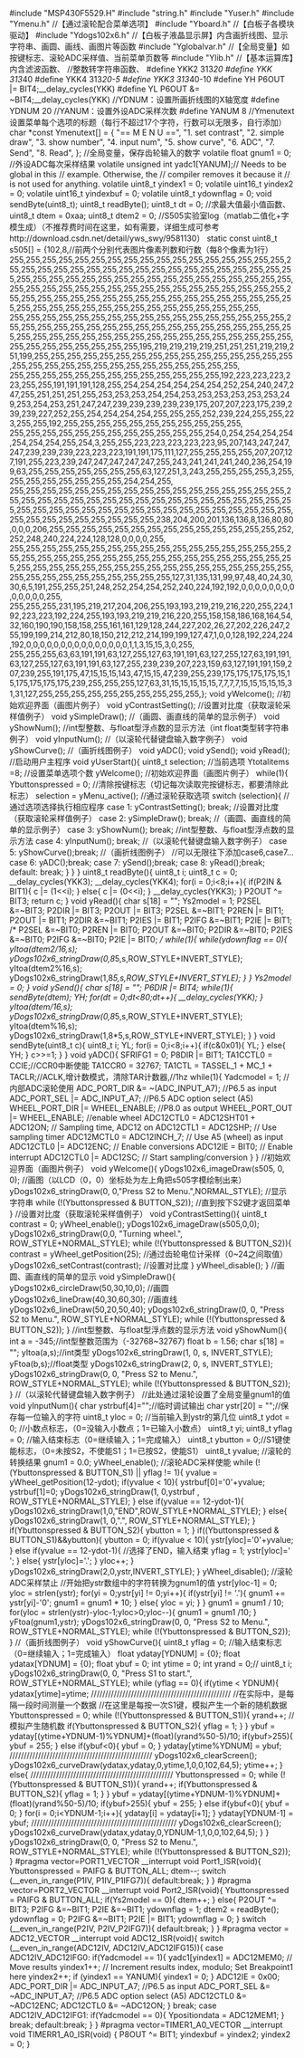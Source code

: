 #include "MSP430F5529.H"
#include "string.h"
#include "Yuser.h"
#include "Ymenu.h"			//【通过滚轮配合菜单选项】
#include "Yboard.h"		//【白板子各模块驱动】
#include "Ydogs102x6.h"	//【白板子液晶显示屏】内含画折线图、显示字符串、画圆、画线、画图片等函数
#include "Yglobalvar.h"	//【全局变量】如按键标志、滚轮ADC采样值、当前菜单页数等
#include "Ylib.h"			//【基本运算库】内含滤波函数、
											//整数转字符串函数、
#define YKK2 313*20
#define YKK 313*40
#define YKK4 313*20-5
#define YKK3 313*40-10
#define YH P6OUT |= BIT4;__delay_cycles(YKK)
#define YL P6OUT &= ~BIT4;__delay_cycles(YKK)
//YDNUM：设置所画折线图的X轴宽度
#define YDNUM 20
//YANUM：设置外设ADC采样次数
#define YANUM 8
//Ymenutext设置菜单每个选项的标题（每行不超过17个字符，行数可以无限多，自行添加）
char *const Ymenutext[] = {
    "==   M E N U   ==",
    "1. set contrast",
    "2. simple draw",
    "3. show number",
    "4. input num",
    "5. show curve",
	"6. ADC",
	"7. Send",
	"8. Read",
};
//全局变量，保存齿轮输入的数字
volatile float gnum1 = 0;
//外设ADC每次采样结果
volatile unsigned int yadc1[YANUM];// Needs to be global in this
										// example. Otherwise, the
										// compiler removes it because it
										// is not used for anything.
volatile uint8_t yindex1 = 0;
volatile uint16_t yindex2 = 0;
volatile uint16_t yindexbuf = 0;
volatile uint8_t ydownflag = 0;
void sendByte(uint8_t);
uint8_t readByte();
uint8_t dt = 0;								//求最大值最小值函数、
uint8_t dtem = 0xaa;
uint8_t dtem2 = 0;
//S505实验室log（matlab二值化+字模生成）（不推荐费时间在这里，如有需要，详细生成可参考http://download.csdn.net/detail/yws_swy/9581130）
static const uint8_t s505[] =
{102,8,//前两个分别代表图片像素列数和行数（每8个像素为1行）
255,255,255,255,255,255,255,255,255,255,255,255,255,255,255,255,255,255,255,255,255,255,255,255,255,255,255,255,255,255,255,255,255,255,255,255,255,255,255,255,255,255,255,255,255,255,255,255,255,255,255,255,255,255,255,255,255,255,255,255,255,255,255,255,255,255,255,255,255,255,255,255,255,255,255,255,255,255,255,255,255,255,255,255,255,255,255,255,255,255,255,255,255,255,255,255,255,255,255,255,255,255,
255,255,255,255,255,255,255,255,255,255,255,255,255,255,255,255,255,255,255,255,255,255,255,255,255,255,255,255,255,255,255,255,255,255,255,255,255,255,255,255,255,255,255,255,255,255,255,255,255,255,255,255,255,255,255,255,255,255,255,255,195,219,219,219,219,251,251,251,219,219,251,199,255,255,255,255,255,255,255,255,255,255,255,255,255,255,255,255,255,255,255,255,255,255,255,255,255,255,255,255,255,255,
255,255,255,255,255,255,255,255,255,255,255,255,255,192,223,223,223,223,255,255,191,191,191,128,255,254,254,254,254,254,254,252,254,240,247,247,255,251,251,251,255,253,253,253,254,254,253,253,253,253,253,253,249,253,254,253,251,247,247,239,239,239,239,239,175,207,207,223,175,239,239,239,227,252,255,254,254,254,254,255,255,255,252,239,224,255,255,223,255,255,192,255,255,255,255,255,255,255,255,255,255,255,
255,255,255,255,255,255,255,255,255,255,255,255,254,0,254,254,254,254,254,254,254,255,254,3,255,255,223,223,223,223,223,95,207,143,247,247,247,239,239,239,223,223,223,191,191,175,111,127,255,255,255,255,207,207,127,191,255,223,239,247,247,247,247,247,255,243,241,241,241,240,236,254,199,63,255,255,255,255,255,255,255,63,127,251,3,243,255,255,255,255,3,255,255,255,255,255,255,255,255,254,254,255,
255,255,255,255,255,255,255,255,255,255,255,255,255,255,255,255,255,255,255,255,255,255,255,255,255,255,255,255,255,255,255,255,255,255,255,255,255,255,255,255,255,255,255,255,255,255,255,255,255,255,255,255,255,255,255,255,255,255,255,255,255,238,204,200,201,136,136,8,136,80,80,0,0,0,206,255,255,255,255,255,255,255,255,255,255,255,255,255,255,252,252,248,240,224,224,128,128,0,0,0,0,255,
255,255,255,255,255,255,255,255,255,255,255,255,255,255,255,255,255,255,255,255,255,255,255,255,255,255,255,255,255,255,255,255,255,255,255,255,255,255,255,255,255,255,255,255,255,255,255,255,255,255,255,255,255,255,255,255,255,255,255,255,255,255,127,31,135,131,99,97,48,40,24,30,30,6,5,191,255,255,251,248,252,254,254,252,240,224,192,192,0,0,0,0,0,0,0,0,0,0,0,0,0,255,
255,255,255,231,195,219,217,204,206,255,193,193,219,219,216,220,255,224,192,223,223,192,224,255,193,193,219,219,216,220,255,158,158,186,168,164,54,32,160,190,190,158,158,255,161,161,129,128,244,227,202,26,27,202,226,247,255,199,199,214,212,80,18,150,212,212,214,199,199,127,47,1,0,0,128,192,224,224,192,0,0,0,0,0,0,0,0,0,0,0,0,0,0,0,1,1,3,15,15,3,0,255,
255,255,255,63,63,191,191,63,127,255,127,63,191,191,63,127,255,127,63,191,191,63,127,255,127,63,191,191,63,127,255,239,239,207,223,159,63,127,191,191,159,207,239,255,191,175,47,15,15,15,143,47,15,15,47,239,255,239,175,175,175,175,15,15,175,175,175,175,239,255,255,255,127,63,31,15,15,15,15,15,7,7,7,7,15,15,15,15,15,31,31,127,255,255,255,255,255,255,255,255,255,255,};
void yWelcome();			//初始欢迎界面（画图片例子）
void yContrastSetting();	//设置对比度（获取滚轮采样值例子）
void ySimpleDraw();		//（画圆、画直线的简单的显示例子）
void yShowNum();			//int型整数、与float型浮点数的显示方法（int float类型转字符串例子）
void yInputNum();			//（以滚轮代替键盘输入数字例子）
void yShowCurve();			//（画折线图例子）
void yADC();
void ySend();
void yRead();
//启动用户主程序
void yUserStart(){
	uint8_t selection;							//当前选项
    Ytotalitems =8;							//设置菜单选项个数
	yWelcome();									//初始欢迎界面（画图片例子）
    while(1){
        Ybuttonspressed = 0;					//清除按键标志（切记每次读取完按键标志，都要清除此标志）
		selection = yMenu_active();				//通过滚轮获取选项
		switch (selection){						//通过选项选择执行相应程序
			case 1: yContrastSetting(); break;	//设置对比度（获取滚轮采样值例子）
			case 2: ySimpleDraw(); break;		//（画圆、画直线的简单的显示例子）
			case 3: yShowNum(); break;			//int型整数、与float型浮点数的显示方法
			case 4: yInputNum(); break;		//（以滚轮代替键盘输入数字例子）
			case 5: yShowCurve();break;		//（画折线图例子）
			//可以无限往下添加case6,case7...
			case 6: yADC();break;
			case 7: ySend();break;
			case 8: yRead();break;
			default: break;
		}
    }
}
uint8_t readByte(){
	uint8_t i;
	uint8_t c = 0;
	__delay_cycles(YKK3);
	__delay_cycles(YKK4);
	for(i = 0;i<8;i++){
		if(P2IN & BIT1){
			c |= (1<<i);
		}
		else{
			c |= (0<<i);
		}
		__delay_cycles(YKK3);
	}
	P2OUT ^= BIT3;
	return c;
}
void yRead(){
	char s[18] = "";
	Ys2model = 1;
	P2SEL &=~BIT3;
	P2DIR |= BIT3;
	P2OUT |= BIT3;
	P2SEL &=~BIT1;
	P2REN |= BIT1;
	P2OUT |= BIT1;
	P2DIR &=~BIT1;
	P2IES |= BIT1;
	P2IFG &=~BIT1;
	P2IE |= BIT1;
/*
	P2SEL &=~BIT0;
	P2REN |= BIT0;
	P2OUT &=~BIT0;
	P2DIR &=~BIT0;
	P2IES &=~BIT0;
	P2IFG &=~BIT0;
	P2IE |= BIT0;
*/
	while(1){
		while(ydownflag == 0){
			yItoa(dtem2/16,s);
			yDogs102x6_stringDraw(0,8*5,s,ROW_STYLE+INVERT_STYLE);
			yItoa(dtem2%16,s);
			yDogs102x6_stringDraw(1,8*5,s,ROW_STYLE+INVERT_STYLE);
		}
	}
	Ys2model = 0;
}
void ySend(){
	char s[18] = "";
	P6DIR |= BIT4;
	while(1){
		sendByte(dtem);
		YH;
		for(dt = 0;dt<80;dt++){
			__delay_cycles(YKK);
		}
		yItoa(dtem/16,s);
		yDogs102x6_stringDraw(0,8*5,s,ROW_STYLE+INVERT_STYLE);
		yItoa(dtem%16,s);
		yDogs102x6_stringDraw(1,8*5,s,ROW_STYLE+INVERT_STYLE);
	}
}
void sendByte(uint8_t c){
	uint8_t i;
	YL;
	for(i = 0;i<8;i++){
		if(c&0x01){
			YL;
		}
		else{
			YH;
		}
		c>>=1;
	}
}
void yADC(){
	SFRIFG1 = 0;
	P8DIR |= BIT1;
	TA1CCTL0 = CCIE;//CCR0中断使能
	TA1CCR0 = 32767;
	TA1CTL = TASSEL_1 + MC_1 + TACLR;//ACLK,增计数模式，清除TAR计数器,//1hz
	while(1){
		Yadcmodel = 1;										//内部ADC滚轮使用
		ADC_PORT_DIR &= ~(ADC_INPUT_A7);					//P6.5 as input
		ADC_PORT_SEL |= ADC_INPUT_A7;                       //P6.5 ADC option select (A5)
		WHEEL_PORT_DIR |= WHEEL_ENABLE;						//P8.0 as output
		WHEEL_PORT_OUT |= WHEEL_ENABLE;                     //enable wheel
		ADC12CTL0 = ADC12SHT01 + ADC12ON;                  // Sampling time, ADC12 on
		ADC12CTL1 = ADC12SHP;             // Use sampling timer
		ADC12MCTL0 = ADC12INCH_7;                          // Use A5 (wheel) as input
		ADC12CTL0 |= ADC12ENC;                             // Enable conversions
		ADC12IE = BIT0;                                    // Enable interrupt
		ADC12CTL0 |= ADC12SC;                              // Start sampling/conversion
	}
}
//初始欢迎界面（画图片例子）
void yWelcome(){
	yDogs102x6_imageDraw(s505, 0, 0);			//画图（以LCD（0，0）坐标处为左上角把s505字模绘制出来）
	yDogs102x6_stringDraw(0, 0,"Press S2 to Menu.",NORMAL_STYLE);	//显示字符串
    while (!(Ybuttonspressed & BUTTON_S2));				//直到按下S2键才返回菜单
}
//设置对比度（获取滚轮采样值例子）
void yContrastSetting(){
    uint8_t contrast = 0;
    yWheel_enable();
    yDogs102x6_imageDraw(s505,0,0);
    yDogs102x6_stringDraw(0,0, "Turning wheel.", ROW_STYLE+NORMAL_STYLE);
    while (!(Ybuttonspressed & BUTTON_S2)){
        contrast = yWheel_getPosition(25);	//通过齿轮电位计采样（0~24之间取值）
        yDogs102x6_setContrast(contrast);	//设置对比度
    }
    yWheel_disable();
}
//画圆、画直线的简单的显示
void ySimpleDraw(){
	yDogs102x6_circleDraw(50,30,10,0);								//画圆
	yDogs102x6_lineDraw(40,30,60,30);								//画直线
	yDogs102x6_lineDraw(50,20,50,40);
	yDogs102x6_stringDraw(0, 0, "Press S2 to Menu.", ROW_STYLE+NORMAL_STYLE);
	while (!(Ybuttonspressed & BUTTON_S2));
}
//int型整数、与float型浮点数的显示方法
void yShowNum(){
	int a = -345;//int型整数范围为（-32768~32767)
	float b = 1.56;
	char s[18] = "";
	yItoa(a,s);//int类型
	yDogs102x6_stringDraw(1, 0, s, INVERT_STYLE);
	yFtoa(b,s);//float类型
	yDogs102x6_stringDraw(2, 0, s, INVERT_STYLE);
	yDogs102x6_stringDraw(0, 0, "Press S2 to Menu.", ROW_STYLE+NORMAL_STYLE);
    while (!(Ybuttonspressed & BUTTON_S2));
}
//（以滚轮代替键盘输入数字例子）
//此处通过滚轮设置了全局变量gnum1的值
void yInputNum(){
	char ystrbuf[4]="";//临时调试输出
	char ystr[20] = "";//保存每一位输入的字符
	uint8_t yloc = 0;	//当前输入到ystr的第几位
	uint8_t ydot = 0;	//小数点标志，（0=没输入小数点；1=已输入小数点）
	uint8_t yi;
	uint8_t yflag = 0;	//输入结束标志（0=继续输入；1=完成输入）
	uint8_t ybutton = 0;//S1键使能标志，（0=未按S2，不使能S1；1=已按S2，使能S1）
	uint8_t yvalue;		//滚轮的转换结果
	gnum1 = 0.0;
	yWheel_enable();		//滚轮ADC采样使能
    while (!(Ybuttonspressed & BUTTON_S1) || yflag != 1){
		yvalue = yWheel_getPosition(12-ydot);
		if(yvalue < 10){
			ystrbuf[0]='0'+yvalue;
			ystrbuf[1]=0;
			yDogs102x6_stringDraw(1, 0,ystrbuf , ROW_STYLE+NORMAL_STYLE);
		}
		else if(yvalue == 12-ydot-1){
			yDogs102x6_stringDraw(1,0,"END",ROW_STYLE+NORMAL_STYLE);
		}
		else{
			yDogs102x6_stringDraw(1, 0,".", ROW_STYLE+NORMAL_STYLE);
		}
    	if(Ybuttonspressed & BUTTON_S2){
    		ybutton = 1;
    	}
    	if((Ybuttonspressed & BUTTON_S1)&&ybutton){
    		ybutton = 0;
    		if(yvalue < 10){
    			ystr[yloc]='0'+yvalue;
    		}
    		else if(yvalue == 12-ydot-1){			//选择了END，输入结束
    			yflag = 1;
    			ystr[yloc]=' ';
    		}
    		else{
    			ystr[yloc]='.';
    		}
    		yloc++;
    	}
    	yDogs102x6_stringDraw(2,0,ystr,INVERT_STYLE);
    }
    yWheel_disable();	//滚轮ADC采样禁止
    //开始把ystr数组中的字符转换为gnum1的值
    ystr[yloc-1] = 0;
    yloc = strlen(ystr);
    for(yi = 0;ystr[yi] != 0;yi++){
    	if(ystr[yi] != '.'){
    	    gnum1 += ystr[yi]-'0';
    	    gnum1 = gnum1 * 10;
    	}
    	else{
    		yloc = yi;
    	}
    }
    gnum1 = gnum1 / 10;
    for(yloc = strlen(ystr)-yloc-1;yloc>0;yloc--){
    	gnum1 = gnum1 /10;
    }
    yFtoa(gnum1,ystr);
	yDogs102x6_stringDraw(0, 0, "Press S2 to Menu.", ROW_STYLE+NORMAL_STYLE);
    while (!(Ybuttonspressed & BUTTON_S2));
}
//（画折线图例子）
void yShowCurve(){
	uint8_t yflag = 0;	//输入结束标志（0=继续输入；1=完成输入）
	float ydatay[YDNUM] = {0};
	float ydatax[YDNUM] = {0};
	float ybuf = 0;
	int ytime = 0;
	int yrand = 0;//
	uint8_t i;
	yDogs102x6_stringDraw(0, 0, "Press S1 to start.", ROW_STYLE+NORMAL_STYLE);
    while (yflag == 0){
    	if(ytime < YDNUM){
			ydatax[ytime]=ytime;
			/////////////////////////////////////////////////
			//在实际中，是每隔一段时间测量一个数据
			//在这里是每按一次S1键，模拟产生一个新的随机数据
			Ybuttonspressed = 0;
			while (!(Ybuttonspressed & BUTTON_S1)){
				yrand++;			//模拟产生随机数
				if(Ybuttonspressed & BUTTON_S2){
					yflag = 1;
				}
			}
			ybuf = ydatay[(ytime+YDNUM-1)%YDNUM]+(float)(yrand%50-5)/10;
			if(ybuf>255){
				ybuf = 255;
			}
			else if(ybuf<0){
				ybuf = 0;
			}
			ydatay[ytime%YDNUM] = ybuf;
			//////////////////////////////////////////////////
	    	yDogs102x6_clearScreen();
			yDogs102x6_curveDraw(ydatax,ydatay,0,ytime,1,0,0,102,64,5);
			ytime++;
    	}
    	else{
    		//////////////////////////////////////////////////
			Ybuttonspressed = 0;
			while (!(Ybuttonspressed & BUTTON_S1)){
				yrand++;
				if(Ybuttonspressed & BUTTON_S2){
					yflag = 1;
				}
			}
			ybuf = ydatay[(ytime+YDNUM-1)%YDNUM]+(float)(yrand%50-5)/10;
			if(ybuf>255){
				ybuf = 255;
			}
			else if(ybuf<0){
				ybuf = 0;
			}
	    	for(i = 0;i<YDNUM-1;i++){
	    		ydatay[i] = ydatay[i+1];
	    	}
			ydatay[YDNUM-1] = ybuf;
			///////////////////////////////////////////////////
	    	yDogs102x6_clearScreen();
			yDogs102x6_curveDraw(ydatax,ydatay,0,YDNUM-1,1,0,0,102,64,5);
    	}
	}
	yDogs102x6_stringDraw(0, 0, "Press S2 to Menu.", ROW_STYLE+NORMAL_STYLE);
    while (!(Ybuttonspressed & BUTTON_S2));
}
#pragma vector=PORT1_VECTOR
__interrupt void Port1_ISR(void){
    Ybuttonspressed = PAIFG & BUTTON_ALL;
    dtem--;
    switch (__even_in_range(P1IV, P1IV_P1IFG7)){
    default:break;
    }
}
#pragma vector=PORT2_VECTOR
__interrupt void Port2_ISR(void){
    Ybuttonspressed = PAIFG & BUTTON_ALL;
    if(Ys2model == 0){
    	dtem++;
    }
    else{
    	P2OUT ^= BIT3;
    	P2IFG &=~BIT1;
    	P2IE &=~BIT1;
    	ydownflag = 1;
		dtem2 = readByte();
		ydownflag = 0;
    	P2IFG &=~BIT1;
		P2IE |= BIT1;
		ydownflag = 0;
    }
    switch (__even_in_range(P2IV, P2IV_P2IFG7)){
    default:break;
    }
}
#pragma vector = ADC12_VECTOR
__interrupt void ADC12_ISR(void){
    switch (__even_in_range(ADC12IV, ADC12IV_ADC12IFG15)){
        case  ADC12IV_ADC12IFG0:
        	if(Yadcmodel == 1){
				yadc1[yindex1] = ADC12MEM0;             // Move results
				yindex1++;                                // Increment results index, modulo; Set Breakpoint1 here
				yindex2++;
				if (yindex1 == YANUM){
					yindex1 = 0;
				}
				ADC12IE = 0x00;
				ADC_PORT_DIR |= ADC_INPUT_A7;					//P6.5 as input
				ADC_PORT_SEL &= ~ADC_INPUT_A7;                       //P6.5 ADC option select (A5)
				ADC12CTL0 &= ~ADC12ENC;
				ADC12CTL0 &= ~ADC12ON;
        	}
        	break;
        case ADC12IV_ADC12IFG1:
        	if(Yadcmodel == 0){
				Ypositiondata = ADC12MEM1;
        	}
            break;
        default:break;
    }
}
#pragma vector=TIMER1_A0_VECTOR
__interrupt void TIMERR1_A0_ISR(void)
{
	P8OUT ^= BIT1;
	yindexbuf = yindex2;
	yindex2 = 0;
}

